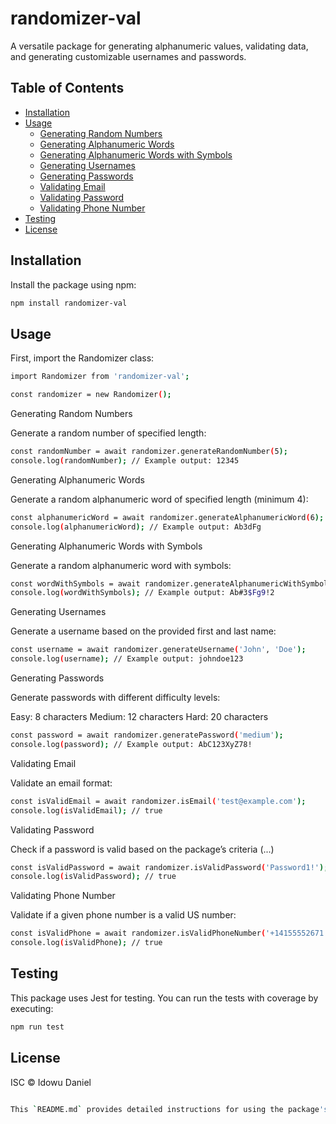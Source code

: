 # randomizer-val

A versatile package for generating alphanumeric values, validating data, and generating customizable usernames and passwords.

## Table of Contents
- [Installation](#installation)
- [Usage](#usage)
  - [Generating Random Numbers](#generating-random-numbers)
  - [Generating Alphanumeric Words](#generating-alphanumeric-words)
  - [Generating Alphanumeric Words with Symbols](#generating-alphanumeric-words-with-symbols)
  - [Generating Usernames](#generating-usernames)
  - [Generating Passwords](#generating-passwords)
  - [Validating Email](#validating-email)
  - [Validating Password](#validating-password)
  - [Validating Phone Number](#validating-phone-number)
- [Testing](#testing)
- [License](#license)

## Installation

Install the package using npm:

```bash
npm install randomizer-val

```
## Usage

First, import the Randomizer class:

```bash
import Randomizer from 'randomizer-val';

const randomizer = new Randomizer();

```
Generating Random Numbers

Generate a random number of specified length:

```bash
const randomNumber = await randomizer.generateRandomNumber(5);
console.log(randomNumber); // Example output: 12345
```
Generating Alphanumeric Words

Generate a random alphanumeric word of specified length (minimum 4):

```bash
const alphanumericWord = await randomizer.generateAlphanumericWord(6);
console.log(alphanumericWord); // Example output: Ab3dFg
```
Generating Alphanumeric Words with Symbols

Generate a random alphanumeric word with symbols:

```bash
const wordWithSymbols = await randomizer.generateAlphanumericWithSymbols(10);
console.log(wordWithSymbols); // Example output: Ab#3$Fg9!2
```
Generating Usernames

Generate a username based on the provided first and last name:

```bash
const username = await randomizer.generateUsername('John', 'Doe');
console.log(username); // Example output: johndoe123
```
Generating Passwords

Generate passwords with different difficulty levels:

Easy: 8 characters
Medium: 12 characters
Hard: 20 characters

```bash
const password = await randomizer.generatePassword('medium');
console.log(password); // Example output: AbC123XyZ78!
```
Validating Email

Validate an email format:

```bash
const isValidEmail = await randomizer.isEmail('test@example.com');
console.log(isValidEmail); // true
```
Validating Password

Check if a password is valid based on the package’s criteria (...)

```bash
const isValidPassword = await randomizer.isValidPassword('Password1!');
console.log(isValidPassword); // true
```
Validating Phone Number

Validate if a given phone number is a valid US number:

```bash
const isValidPhone = await randomizer.isValidPhoneNumber('+14155552671');
console.log(isValidPhone); // true
```

## Testing
This package uses Jest for testing. You can run the tests with coverage by executing:
```bash
npm run test
```

## License
ISC © Idowu Daniel
```bash

This `README.md` provides detailed instructions for using the package's main features, installation steps, and information on testing and licensing.
```